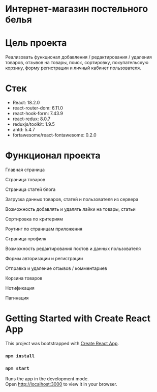 # Интернет-магазин постельного белья
# Цель проекта

Реализовать функционал добавления / редактирования / удаления товаров, отзывов на товары, поиск, сортировку, покупательскую корзину, форму регистрации и личный кабинет пользователя.

# Стек

- React: 18.2.0
- react-router-dom: 6.11.0
- react-hook-form: 7.43.9
- react-redux: 8.0.7
- reduxjs/toolkit: 1.9.5
- antd: 5.4.7
- fortawesome/react-fontawesome: 0.2.0

# Функционал проекта

Главная страница

Страница товаров

Страница статей блога

Загрузка данных товаров, статей и пользователя из сервера

Возможность добавлять и удалять лайки на товары, статьи

Сортировка по критериям

Роутинг по страницам приложения

Страница профиля

Возможность редактирования постов и данных пользователя

Формы авторизации и регистрации

Отправка и удаление отзывов / комментариев

Корзина товаров

Нотификация

Пагинация



# Getting Started with Create React App

This project was bootstrapped with [Create React App](https://github.com/facebook/create-react-app).

### `npm install`
### `npm start`

Runs the app in the development mode.\
Open [http://localhost:3000](http://localhost:3000) to view it in your browser.
